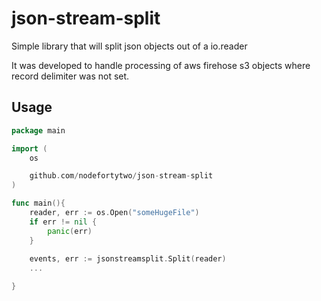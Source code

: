 # json-stream-split
 
Simple library that will split json objects out of a io.reader

It was developed to handle processing of aws firehose s3 objects where record delimiter was not set.


## Usage

```go
package main

import (
    os

    github.com/nodefortytwo/json-stream-split
)

func main(){
    reader, err := os.Open("someHugeFile")
    if err != nil {
        panic(err)  
    }
    
    events, err := jsonstreamsplit.Split(reader)
    ...

}
``` 
